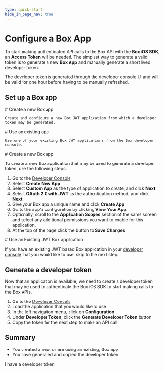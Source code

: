 ```yaml
---
type: quick-start
hide_in_page_nav: true
---
```


# Configure a Box App

To start making authenticated API calls to the Box API with the **Box iOS
SDK**, an **Access Token** will be needed. The simplest way to generate a valid
token is to generate a new **Box App** and manually generate a short lived
developer token.

The developer token is generated through the developer console UI and will be
valid for one hour before having to be manually refreshed.

## Set up a Box app

<Grid columns='2'>
  <Choose option='ios.app_type' value='create_new' color='blue'>
    # Create a new Box app

    Create and configure a new Box JWT application from which a developer
    token may be generated.
  </Choose>

  <Choose option='ios.app_type' value='use_own' color='red'>
    # Use an existing app

    Use one of your existing Box JWT applications from the Box developer
    console.
  </Choose>
</Grid>

<Choice option='ios.app_type' value='create_new' color='blue'>
  # Create a new Box app

  To create a new Box application that may be used to generate a developer
  token, use the following steps.

  1. Go to the [Developer Console][devconsole]
  1. Select **Create New App**
  1. Select **Custom App** as the type of application to create, and click
     **Next**
  1. Select **OAuth 2.0 with JWT** as the authentication method, and click
     **Next**
  1. Give your Box app a unique name and click **Create App**
  1. Go to the app's configuration by clicking **View Your App**.
  1. Optionally, scroll to the **Application Scopes** section of the same screen
     and select any additional permissions you want to enable for this
     application.
  1. At the top of the page click the button to **Save Changes**
</Choice>

<Choice option='ios.app_type' value='use_own' color='red'>
  # Use an Existing JWT Box application

  If you have an existing JWT based Box application in your
  [developer console][devconsole] that you
  would like to use, skip to the next step.
</Choice>

## Generate a developer token

Now that an application is available, we need to create a developer token that
may be used to authenticate the Box iOS SDK to start making calls to the Box
APIs. 

1. Go to the [Developer Console][devconsole]
1. Load the application that you would like to use
1. In the left navigation menu, click on **Configuration**
1. Under **Developer Token**, click the **Generate Developer Token** button
1. Copy the token for the next step to make an API call

## Summary

* You created a new, or are using an existing, Box app
* You have generated and copied the developer token

<Observe option='ios.app_type' value='use_own,create_new'>
  <Next>I have a developer token</Next>
</Observe>

[devconsole]: https://cloud.app.box.com/developers/console